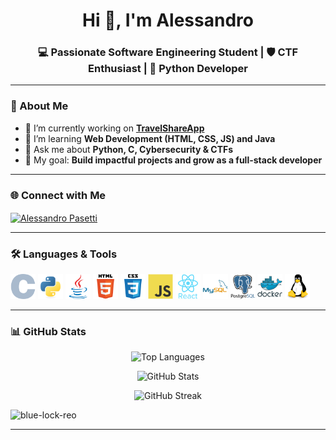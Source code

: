 <h1 align="center">Hi 👋, I'm Alessandro</h1>
<h3 align="center">💻 Passionate Software Engineering Student | 🛡️ CTF Enthusiast | 🐍 Python Developer</h3>

---

### 🚀 About Me
- 🔭 I’m currently working on **[TravelShareApp](https://github.com/pazo01/TravelShareApp)**
- 🌱 I’m learning **Web Development (HTML, CSS, JS) and Java**
- 💬 Ask me about **Python, C, Cybersecurity & CTFs**
- 🎯 My goal: **Build impactful projects and grow as a full-stack developer**

---

### 🌐 Connect with Me
<p align="left">
  <a href="https://www.linkedin.com/in/alessandro-pasetti-38781a24a/" target="blank">
    <img align="center" src="https://raw.githubusercontent.com/rahuldkjain/github-profile-readme-generator/master/src/images/icons/Social/linked-in-alt.svg" alt="Alessandro Pasetti" height="30" width="40" />
  </a>
</p>

---

### 🛠️ Languages & Tools
<p align="left">
<a href="https://www.cprogramming.com/" target="_blank" rel="noreferrer"><img src="https://raw.githubusercontent.com/devicons/devicon/master/icons/c/c-original.svg" alt="c" width="40" height="40"/></a>
<a href="https://www.python.org" target="_blank" rel="noreferrer"><img src="https://raw.githubusercontent.com/devicons/devicon/master/icons/python/python-original.svg" alt="python" width="40" height="40"/></a>
<a href="https://www.java.com" target="_blank" rel="noreferrer"><img src="https://raw.githubusercontent.com/devicons/devicon/master/icons/java/java-original.svg" alt="java" width="40" height="40"/></a>
<a href="https://www.w3.org/html/" target="_blank" rel="noreferrer"><img src="https://raw.githubusercontent.com/devicons/devicon/master/icons/html5/html5-original-wordmark.svg" alt="html5" width="40" height="40"/></a>
<a href="https://www.w3schools.com/css/" target="_blank" rel="noreferrer"><img src="https://raw.githubusercontent.com/devicons/devicon/master/icons/css3/css3-original-wordmark.svg" alt="css3" width="40" height="40"/></a>
<a href="https://developer.mozilla.org/en-US/docs/Web/JavaScript" target="_blank" rel="noreferrer"><img src="https://raw.githubusercontent.com/devicons/devicon/master/icons/javascript/javascript-original.svg" alt="javascript" width="40" height="40"/></a>
<a href="https://reactjs.org/" target="_blank" rel="noreferrer"><img src="https://raw.githubusercontent.com/devicons/devicon/master/icons/react/react-original-wordmark.svg" alt="react" width="40" height="40"/></a>
<a href="https://www.mysql.com/" target="_blank" rel="noreferrer"><img src="https://raw.githubusercontent.com/devicons/devicon/master/icons/mysql/mysql-original-wordmark.svg" alt="mysql" width="40" height="40"/></a>
<a href="https://www.postgresql.org" target="_blank" rel="noreferrer"><img src="https://raw.githubusercontent.com/devicons/devicon/master/icons/postgresql/postgresql-original-wordmark.svg" alt="postgresql" width="40" height="40"/></a>
<a href="https://www.docker.com/" target="_blank" rel="noreferrer"><img src="https://raw.githubusercontent.com/devicons/devicon/master/icons/docker/docker-original-wordmark.svg" alt="docker" width="40" height="40"/></a>
<a href="https://www.linux.org/" target="_blank" rel="noreferrer"><img src="https://raw.githubusercontent.com/devicons/devicon/master/icons/linux/linux-original.svg" alt="linux" width="40" height="40"/></a>
</p>

---

### 📊 GitHub Stats
<p align="center">
  <img src="https://github-readme-stats.vercel.app/api/top-langs?username=pazo01&show_icons=true&theme=dark&title_color=e000d9&layout=compact" alt="Top Languages" />
</p>

<p align="center">
  <img src="https://github-readme-stats.vercel.app/api?username=pazo01&show_icons=true&theme=dark&title_color=e000d9" alt="GitHub Stats" />
</p>

<p align="center">
  <img src="https://github-readme-streak-stats.herokuapp.com/?user=pazo01&theme=dark" alt="GitHub Streak" />
</p>


  ![blue-lock-reo](https://github.com/user-attachments/assets/5dff1008-a221-4156-8480-c65b31ee45bd)


---
